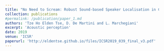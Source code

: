 ```yaml
---
title: "No Need to Scream: Robust Sound-based Speaker Localisation in Challenging Scenarios"
collection: publications
#permalink: /publication/paper_1.md
authors: 'Tze Ho Elden Tse, D. De Martini and L. Marchegiani'
excerpt: 'Acoustic perception'
date: 2019
venue: 'ICSR'
paperurl: 'http://eldentse.github.io/files/ICSR2019_039_final_v3.pdf'
---
```


